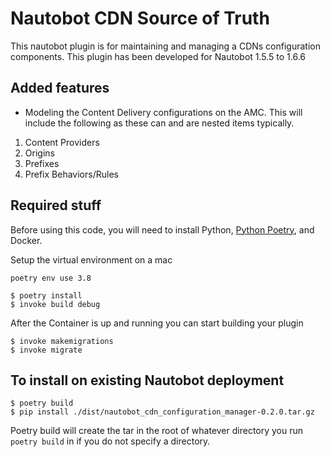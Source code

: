 # Nautobot CDN Source of Truth
This nautobot plugin is for maintaining and managing a CDNs configuration components.
This plugin has been developed for Nautobot 1.5.5 to 1.6.6

## Added features
- Modeling the Content Delivery configurations on the AMC. This will include the following as these can and are nested items typically. 
1. Content Providers
2. Origins
3. Prefixes
4. Prefix Behaviors/Rules

## Required stuff
Before using this code, you will need to install Python, [Python Poetry](https://python-poetry.org/), and Docker.

Setup the virtual environment on a mac

```poetry env use 3.8```

```shell
$ poetry install
$ invoke build debug
```
After the Container is up and running you can start building your plugin

```shell
$ invoke makemigrations
$ invoke migrate
```


## To install on existing Nautobot deployment

```shell
$ poetry build
$ pip install ./dist/nautobot_cdn_configuration_manager-0.2.0.tar.gz
```
Poetry build will create the tar in the root of whatever directory you run ```poetry build``` in if you do not specify a directory.